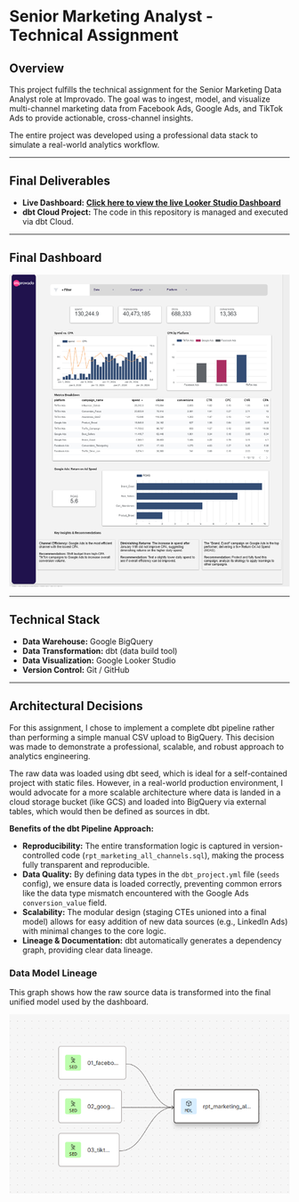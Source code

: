 # Senior Marketing Analyst - Technical Assignment

## Overview
This project fulfills the technical assignment for the Senior Marketing Data Analyst role at Improvado. The goal was to ingest, model, and visualize multi-channel marketing data from Facebook Ads, Google Ads, and TikTok Ads to provide actionable, cross-channel insights.

The entire project was developed using a professional data stack to simulate a real-world analytics workflow.

---

## Final Deliverables

* **Live Dashboard:** [**Click here to view the live Looker Studio Dashboard**](https://lookerstudio.google.com/reporting/b29c8295-97de-4796-a066-05d42dde2bc7)
* **dbt Cloud Project:** The code in this repository is managed and executed via dbt Cloud.

---

## Final Dashboard

![Final Dashboard View](images/dash_screenshot.png)

---

## Technical Stack

* **Data Warehouse:** Google BigQuery
* **Data Transformation:** dbt (data build tool)
* **Data Visualization:** Google Looker Studio
* **Version Control:** Git / GitHub

---

## Architectural Decisions

For this assignment, I chose to implement a complete dbt pipeline rather than performing a simple manual CSV upload to BigQuery. This decision was made to demonstrate a professional, scalable, and robust approach to analytics engineering.

The raw data was loaded using dbt seed, which is ideal for a self-contained project with static files. However, in a real-world production environment, I would advocate for a more scalable architecture where data is landed in a cloud storage bucket (like GCS) and loaded into BigQuery via external tables, which would then be defined as sources in dbt.

**Benefits of the dbt Pipeline Approach:**

* **Reproducibility:** The entire transformation logic is captured in version-controlled code (`rpt_marketing_all_channels.sql`), making the process fully transparent and reproducible.
* **Data Quality:** By defining data types in the `dbt_project.yml` file (`seeds` config), we ensure data is loaded correctly, preventing common errors like the data type mismatch encountered with the Google Ads `conversion_value` field.
* **Scalability:** The modular design (staging CTEs unioned into a final model) allows for easy addition of new data sources (e.g., LinkedIn Ads) with minimal changes to the core logic.
* **Lineage & Documentation:** dbt automatically generates a dependency graph, providing clear data lineage.

### Data Model Lineage

This graph shows how the raw source data is transformed into the final unified model used by the dashboard.

![dbt Lineage Graph](images/dbt_document.png)
